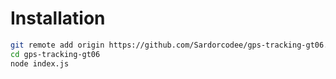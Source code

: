 # Installation

```bash
git remote add origin https://github.com/Sardorcodee/gps-tracking-gt06.git
cd gps-tracking-gt06
node index.js
```
